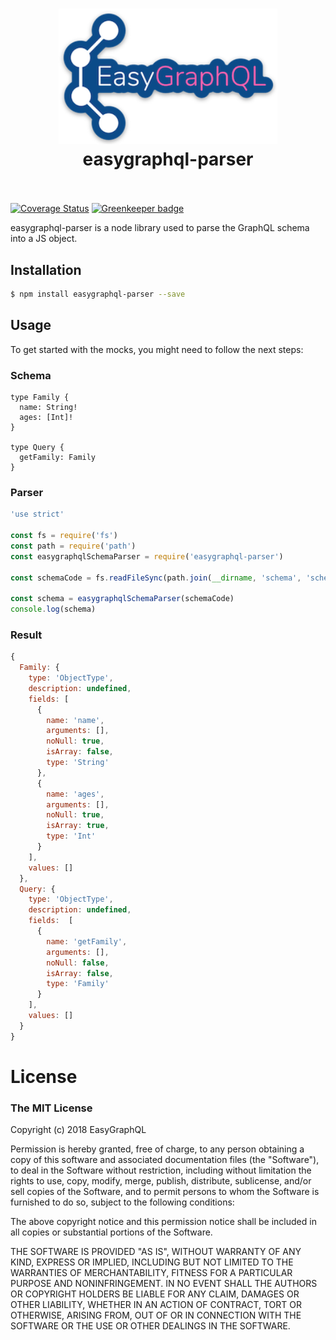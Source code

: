 <h1 align="center">
  <img src="https://raw.githubusercontent.com/EasyGraphQL/easygraphql-now/master/logo.png" alt="EasyGraphQL Mock " width="350">
  <br>
    easygraphql-parser
  <br>
  <br>
</h1>

[![Coverage Status](https://coveralls.io/repos/github/EasyGraphQL/easygraphql-parser/badge.svg?branch=master)](https://coveralls.io/github/EasyGraphQL/easygraphql-parser?branch=master) [![Greenkeeper badge](https://badges.greenkeeper.io/EasyGraphQL/easygraphql-parser.svg)](https://greenkeeper.io/)

easygraphql-parser is a node library used to parse the GraphQL schema into a JS object.

## Installation

```bash
$ npm install easygraphql-parser --save
```

## Usage
To get started with the mocks, you might need to follow the next steps:

### Schema

```gql
type Family {
  name: String!
  ages: [Int]!
}

type Query {
  getFamily: Family
}
```

### Parser
```js
'use strict'

const fs = require('fs')
const path = require('path')
const easygraphqlSchemaParser = require('easygraphql-parser')

const schemaCode = fs.readFileSync(path.join(__dirname, 'schema', 'schema.gql'), 'utf8')

const schema = easygraphqlSchemaParser(schemaCode)
console.log(schema)
```

### Result
```js
{ 
  Family: { 
    type: 'ObjectType',
    description: undefined,
    fields: [ 
      { 
        name: 'name',
        arguments: [],
        noNull: true,
        isArray: false,
        type: 'String' 
      },
      { 
        name: 'ages',
        arguments: [],
        noNull: true,
        isArray: true,
        type: 'Int' 
      } 
    ],
    values: [] 
  },
  Query: { 
    type: 'ObjectType',
    description: undefined,
    fields:  [ 
      { 
        name: 'getFamily',
        arguments: [],
        noNull: false,
        isArray: false,
        type: 'Family' 
      } 
    ],
    values: [] 
  } 
}
```

# License
### The MIT License

Copyright (c) 2018 EasyGraphQL

Permission is hereby granted, free of charge, to any person obtaining a copy
of this software and associated documentation files (the "Software"), to deal
in the Software without restriction, including without limitation the rights
to use, copy, modify, merge, publish, distribute, sublicense, and/or sell
copies of the Software, and to permit persons to whom the Software is
furnished to do so, subject to the following conditions:

The above copyright notice and this permission notice shall be included in
all copies or substantial portions of the Software.

THE SOFTWARE IS PROVIDED "AS IS", WITHOUT WARRANTY OF ANY KIND, EXPRESS OR
IMPLIED, INCLUDING BUT NOT LIMITED TO THE WARRANTIES OF MERCHANTABILITY,
FITNESS FOR A PARTICULAR PURPOSE AND NONINFRINGEMENT. IN NO EVENT SHALL THE
AUTHORS OR COPYRIGHT HOLDERS BE LIABLE FOR ANY CLAIM, DAMAGES OR OTHER
LIABILITY, WHETHER IN AN ACTION OF CONTRACT, TORT OR OTHERWISE, ARISING FROM,
OUT OF OR IN CONNECTION WITH THE SOFTWARE OR THE USE OR OTHER DEALINGS IN
THE SOFTWARE.